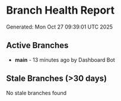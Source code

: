 # Branch Health Report
Generated: Mon Oct 27 09:39:01 UTC 2025

## Active Branches
- **main** - 13 minutes ago by Dashboard Bot

## Stale Branches (>30 days)
No stale branches found
